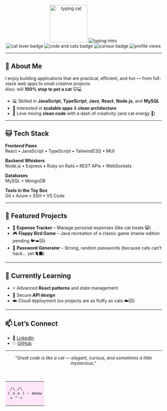<div align="center">

  <!-- Cat typing GIF -->
  <img src="https://media.giphy.com/media/JIX9t2j0ZTN9S/giphy.gif" width="120" alt="typing cat"/>

  <!-- Typing intro -->
  <img src="https://readme-typing-svg.herokuapp.com?font=Fira+Code&size=24&duration=3000&pause=800&center=true&vCenter=true&width=550&lines=Hi%2C+I'm+Tanya+Singhal+%F0%9F%91%8B;Full-Stack+Developer+%7C+Curious+Learner+%7C+Cat+Person" alt="typing intro"/>

  <!-- Cute badges -->
  <br/>
  <img src="https://img.shields.io/badge/%F0%9F%90%B1-cat%20lover-ff69b4" alt="cat lover badge"/>
  <img src="https://img.shields.io/badge/%E2%9C%A8-code%20and%20cats-ffa500" alt="code and cats badge"/>
  <img src="https://img.shields.io/badge/%F0%9F%90%BE-always%20curious-1e90ff" alt="curious badge"/>
  <img src="https://komarev.com/ghpvc/?username=tanyaasinghal&label=profile%20views&color=blue&style=flat" alt="profile views"/>

</div>

---

## 🐾 About Me  
I enjoy building applications that are practical, efficient, and fun — from full-stack web apps to small creative projects.  
Also: will **100% stop to pet a cat** 🐱💻  

- 💻 Skilled in **JavaScript**, **TypeScript**, **Java**, **React**, **Node.js**, and **MySQL**  
- 🎯 Interested in **scalable apps** & **clean architecture**  
- 🎨 Love mixing **clean code** with a dash of creativity (and cat energy 🐾)  

---

## 🐱 Tech Stack  

**Frontend Paws**  
React • JavaScript • TypeScript • TailwindCSS • MUI  

**Backend Whiskers**  
Node.js • Express • Ruby on Rails • REST APIs • WebSockets  

**Databases**  
MySQL • MongoDB  

**Tools in the Toy Box**  
Git • Azure • SSH • VS Code  

---

## 🐾 Featured Projects  

- 🐾 **Expense Tracker** – Manage personal expenses (like cat treats 😸)  
- 🎮 **Flappy Bird Game** – Java recreation of a classic game (meow edition pending 🐦➡️🐱)  
- 🔐 **Password Generator** – Strong, random passwords (because cats can’t hack… yet 🐈‍⬛)  

---

## 🌱 Currently Learning  
- ⚡ Advanced **React patterns** and state management  
- 🔐 Secure **API design**  
- ☁️ Cloud deployment (so projects are as fluffy as cats ☁️🐱)  

---

## 📫 Let’s Connect  
- 💼 [LinkedIn](https://www.linkedin.com/in/tanyaa08/)  
- ✨ [GitHub](https://github.com/tanyaasinghal)  

---

<div align="center">

  <i>“Great code is like a cat — elegant, curious, and sometimes a little mysterious.”</i>  
  <br/><br/>
  <!-- ASCII Cat in pastel box -->
  <table align="center">
    <tr>
      <td bgcolor="#FFE6F9">
<pre>
 /\_/\  
( o.o ) ~ meow
 > ^ <
</pre>
      </td>
    </tr>
  </table>

</div>
